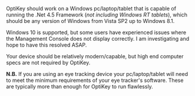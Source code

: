 OptiKey should work on a Windows pc/laptop/tablet that is capable of running the .Net 4.5 Framework (*not including Windows RT tablets*), which should be any version of Windows from Vista SP2 up to Windows 8.1. 

Windows 10 is supported, but some users have experienced issues where the Management Console does not display correctly. I am investigating and hope to have this resolved ASAP.

Your device should be relatively modern/capable, but high end computer specs are not required by OptiKey.

**N.B.** If you are using an eye tracking device your pc/laptop/tablet will need to meet the minimum requirements of your eye tracker's software. These are typically more than enough for OptiKey to run flawlessly.
